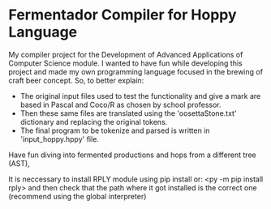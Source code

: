 # Fermentador Compiler for Hoppy Language
 My compiler project for the Development of Advanced Applications of Computer Science	 module. I wanted to have fun while developing this project and made my own programming language focused in the brewing of craft beer concept. 
 So, to  better explain:
- The original input files used to test the functionality and give a mark are based in Pascal and Coco/R as chosen by school professor.
- Then these same files are translated using the 'oosettaStone.txt' dictionary and replacing the original tokens.
- The final program to be tokenize and parsed is written in 'input_hoppy.hppy' file.
 
 Have fun diving into fermented productions and hops from a different tree (AST),
 
 It is neccessary to install RPLY module using pip install or:
 <py -m pip install rply>
 and then check that the path where it got installed is the correct one (recommend using the global interpreter)
